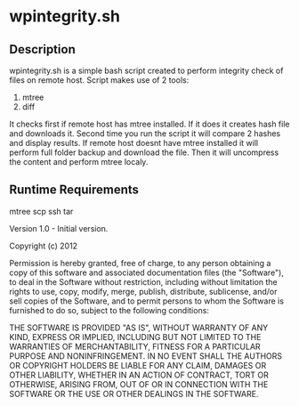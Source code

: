 wpintegrity.sh
=============


Description
-----------

wpintegrity.sh is a simple bash script created to perform integrity check of files on remote host.
Script makes use of 2 tools:
   1. mtree
   2. diff

   It checks first if remote host has mtree installed. If it does it creates hash file and downloads it.
Second time you run the script it will compare 2 hashes and display results.
   If remote host doesnt have mtree installed it will perform full folder backup and download the file.
Then it will uncompress the content and perform mtree localy.


Runtime Requirements
--------------------
   mtree
   scp
   ssh
   tar


Version 1.0 - Initial version.



Copyright (c) 2012

Permission is hereby granted, free of charge, to any person obtaining a copy of this software and associated documentation files (the "Software"), to deal in the Software without restriction, including without limitation the rights to use, copy, modify, merge, publish, distribute, sublicense, and/or sell copies of the Software, and to permit persons to whom the Software is furnished to do so, subject to the following conditions:

THE SOFTWARE IS PROVIDED "AS IS", WITHOUT WARRANTY OF ANY KIND, EXPRESS OR IMPLIED, INCLUDING BUT NOT LIMITED TO THE WARRANTIES OF MERCHANTABILITY, FITNESS FOR A PARTICULAR PURPOSE AND NONINFRINGEMENT. IN NO EVENT SHALL THE AUTHORS OR COPYRIGHT HOLDERS BE LIABLE FOR ANY CLAIM, DAMAGES OR OTHER LIABILITY, WHETHER IN AN ACTION OF CONTRACT, TORT OR OTHERWISE, ARISING FROM, OUT OF OR IN CONNECTION WITH THE SOFTWARE OR THE USE OR OTHER DEALINGS IN THE SOFTWARE.

